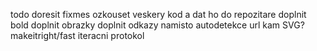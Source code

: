todo
  doresit fixmes
  ozkouset veskery kod a dat ho do repozitare
  doplnit bold
  doplnit obrazky
  doplnit odkazy namisto autodetekce url
  kam SVG?
  makeitright/fast
  iteracni protokol
